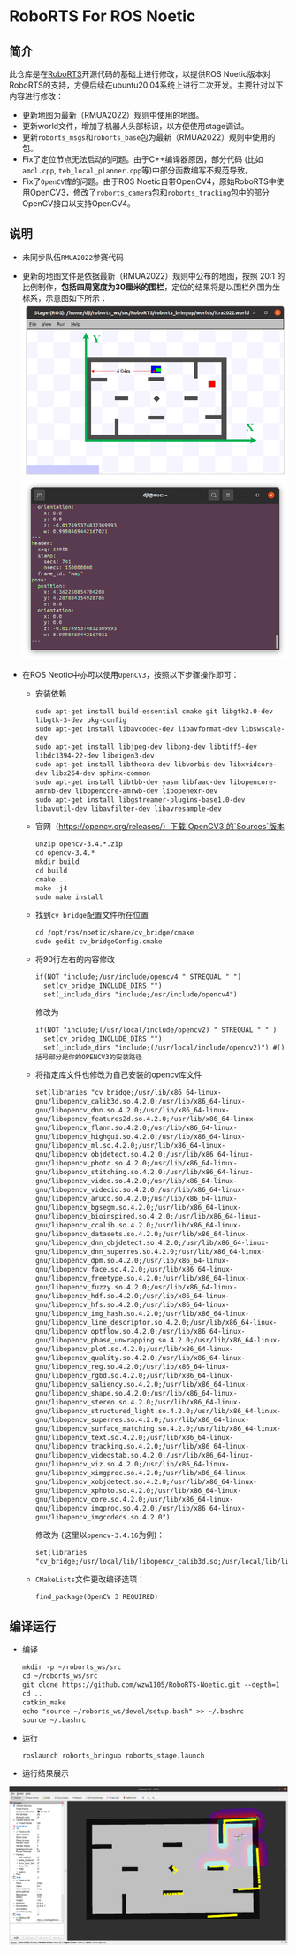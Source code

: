 # RoboRTS For ROS Noetic

## 简介

此仓库是在[RoboRTS](https://github.com/RoboMaster/RoboRTS)开源代码的基础上进行修改，以提供ROS Noetic版本对RoboRTS的支持，方便后续在ubuntu20.04系统上进行二次开发。主要针对以下内容进行修改：

- 更新地图为最新（RMUA2022）规则中使用的地图。
- 更新world文件，增加了机器人头部标识，以方便使用stage调试。
- 更新`roborts_msgs`和`roborts_base`包为最新（RMUA2022）规则中使用的包。
- Fix了定位节点无法启动的问题。由于C++编译器原因，部分代码 (比如`amcl.cpp`, `teb_local_planner.cpp`等)中部分函数编写不规范导致。
- Fix了`OpenCV`库的问题。由于ROS Noetic自带OpenCV4，原始RoboRTS中使用OpenCV3，修改了`roborts_camera`包和`roborts_tracking`包中的部分OpenCV接口以支持OpenCV4。

## 说明

- 未同步队伍`RMUA2022`参赛代码

- 更新的地图文件是依据最新（RMUA2022）规则中公布的地图，按照 20:1 的比例制作，**包括四周宽度为30厘米的围栏**，定位的结果将是以围栏外围为坐标系，示意图如下所示：
  <img src="images/map.png" style="zoom:100%;display:inline-block;float:middle">
  <img src="images/terminal.png" style="zoom:100%;display:inline-block;float:middle">
- 在ROS Neotic中亦可以使用`OpenCV3`，按照以下步骤操作即可：

  - 安装依赖

    ~~~shell
    sudo apt-get install build-essential cmake git libgtk2.0-dev libgtk-3-dev pkg-config
    sudo apt-get install libavcodec-dev libavformat-dev libswscale-dev
    sudo apt-get install libjpeg-dev libpng-dev libtiff5-dev libdc1394-22-dev libeigen3-dev
    sudo apt-get install libtheora-dev libvorbis-dev libxvidcore-dev libx264-dev sphinx-common 
    sudo apt-get install libtbb-dev yasm libfaac-dev libopencore-amrnb-dev libopencore-amrwb-dev libopenexr-dev 
    sudo apt-get install libgstreamer-plugins-base1.0-dev libavutil-dev libavfilter-dev libavresample-dev
    ~~~

  - 官网（https://opencv.org/releases/）下载`OpenCV3`的`Sources`版本

    ~~~shell
    unzip opencv-3.4.*.zip
    cd opencv-3.4.*
    mkdir build 
    cd build
    cmake ..
    make -j4
    sudo make install
    ~~~

  - 找到`cv_bridge`配置文件所在位置

    ~~~shell
    cd /opt/ros/noetic/share/cv_bridge/cmake
    sudo gedit cv_bridgeConfig.cmake
    ~~~

  - 将90行左右的内容修改

    ~~~shell
    if(NOT "include;/usr/include/opencv4 " STREQUAL " ")
      set(cv_bridge_INCLUDE_DIRS "")
      set(_include_dirs "include;/usr/include/opencv4")
    ~~~

    修改为

    ~~~shell
    if(NOT "include;(/usr/local/include/opencv2) " STREQUAL " " )
      set(cv_brideg_INCLUDE_DIRS "")
      set(_include_dirs "include;(/usr/local/include/opencv2)") #()括号部分是你的OPENCV3的安装路径
    ~~~

  - 将指定库文件也修改为自己安装的opencv库文件

    ~~~shell
    set(libraries "cv_bridge;/usr/lib/x86_64-linux-gnu/libopencv_calib3d.so.4.2.0;/usr/lib/x86_64-linux-gnu/libopencv_dnn.so.4.2.0;/usr/lib/x86_64-linux-gnu/libopencv_features2d.so.4.2.0;/usr/lib/x86_64-linux-gnu/libopencv_flann.so.4.2.0;/usr/lib/x86_64-linux-gnu/libopencv_highgui.so.4.2.0;/usr/lib/x86_64-linux-gnu/libopencv_ml.so.4.2.0;/usr/lib/x86_64-linux-gnu/libopencv_objdetect.so.4.2.0;/usr/lib/x86_64-linux-gnu/libopencv_photo.so.4.2.0;/usr/lib/x86_64-linux-gnu/libopencv_stitching.so.4.2.0;/usr/lib/x86_64-linux-gnu/libopencv_video.so.4.2.0;/usr/lib/x86_64-linux-gnu/libopencv_videoio.so.4.2.0;/usr/lib/x86_64-linux-gnu/libopencv_aruco.so.4.2.0;/usr/lib/x86_64-linux-gnu/libopencv_bgsegm.so.4.2.0;/usr/lib/x86_64-linux-gnu/libopencv_bioinspired.so.4.2.0;/usr/lib/x86_64-linux-gnu/libopencv_ccalib.so.4.2.0;/usr/lib/x86_64-linux-gnu/libopencv_datasets.so.4.2.0;/usr/lib/x86_64-linux-gnu/libopencv_dnn_objdetect.so.4.2.0;/usr/lib/x86_64-linux-gnu/libopencv_dnn_superres.so.4.2.0;/usr/lib/x86_64-linux-gnu/libopencv_dpm.so.4.2.0;/usr/lib/x86_64-linux-gnu/libopencv_face.so.4.2.0;/usr/lib/x86_64-linux-gnu/libopencv_freetype.so.4.2.0;/usr/lib/x86_64-linux-gnu/libopencv_fuzzy.so.4.2.0;/usr/lib/x86_64-linux-gnu/libopencv_hdf.so.4.2.0;/usr/lib/x86_64-linux-gnu/libopencv_hfs.so.4.2.0;/usr/lib/x86_64-linux-gnu/libopencv_img_hash.so.4.2.0;/usr/lib/x86_64-linux-gnu/libopencv_line_descriptor.so.4.2.0;/usr/lib/x86_64-linux-gnu/libopencv_optflow.so.4.2.0;/usr/lib/x86_64-linux-gnu/libopencv_phase_unwrapping.so.4.2.0;/usr/lib/x86_64-linux-gnu/libopencv_plot.so.4.2.0;/usr/lib/x86_64-linux-gnu/libopencv_quality.so.4.2.0;/usr/lib/x86_64-linux-gnu/libopencv_reg.so.4.2.0;/usr/lib/x86_64-linux-gnu/libopencv_rgbd.so.4.2.0;/usr/lib/x86_64-linux-gnu/libopencv_saliency.so.4.2.0;/usr/lib/x86_64-linux-gnu/libopencv_shape.so.4.2.0;/usr/lib/x86_64-linux-gnu/libopencv_stereo.so.4.2.0;/usr/lib/x86_64-linux-gnu/libopencv_structured_light.so.4.2.0;/usr/lib/x86_64-linux-gnu/libopencv_superres.so.4.2.0;/usr/lib/x86_64-linux-gnu/libopencv_surface_matching.so.4.2.0;/usr/lib/x86_64-linux-gnu/libopencv_text.so.4.2.0;/usr/lib/x86_64-linux-gnu/libopencv_tracking.so.4.2.0;/usr/lib/x86_64-linux-gnu/libopencv_videostab.so.4.2.0;/usr/lib/x86_64-linux-gnu/libopencv_viz.so.4.2.0;/usr/lib/x86_64-linux-gnu/libopencv_ximgproc.so.4.2.0;/usr/lib/x86_64-linux-gnu/libopencv_xobjdetect.so.4.2.0;/usr/lib/x86_64-linux-gnu/libopencv_xphoto.so.4.2.0;/usr/lib/x86_64-linux-gnu/libopencv_core.so.4.2.0;/usr/lib/x86_64-linux-gnu/libopencv_imgproc.so.4.2.0;/usr/lib/x86_64-linux-gnu/libopencv_imgcodecs.so.4.2.0")
    
    ~~~

    修改为 (这里以`opencv-3.4.16`为例)：

    ~~~shell
    set(libraries "cv_bridge;/usr/local/lib/libopencv_calib3d.so;/usr/local/lib/libopencv_features2d.so.3.4.16;/usr/local/lib/libopencv_imgproc.so.3.4;/usr/local/lib/libopencv_shape.so;/usr/local/lib/libopencv_videoio.so.3.4.16;/usr/local/lib/libopencv_calib3d.so.3.4;/usr/local/lib/libopencv_flann.so;/usr/local/lib/libopencv_imgproc.so.3.4.16;/usr/local/lib/libopencv_shape.so.3.4;/usr/local/lib/libopencv_video.so;/usr/local/lib/libopencv_calib3d.so.3.4.16;/usr/local/lib/libopencv_flann.so.3.4;/usr/local/lib/libopencv_ml.so;/usr/local/lib/libopencv_shape.so.3.4.16;/usr/local/lib/libopencv_video.so.3.4;/usr/local/lib/libopencv_core.so;/usr/local/lib/libopencv_flann.so.3.4.16;/usr/local/lib/libopencv_ml.so.3.4;/usr/local/lib/libopencv_stitching.so;/usr/local/lib/libopencv_video.so.3.4.16;/usr/local/lib/libopencv_core.so.3.4;/usr/local/lib/libopencv_highgui.so;/usr/local/lib/libopencv_ml.so.3.4.16;/usr/local/lib/libopencv_stitching.so.3.4;/usr/local/lib/libopencv_videostab.so;/usr/local/lib/libopencv_core.so.3.4.16;/usr/local/lib/libopencv_highgui.so.3.4;/usr/local/lib/libopencv_objdetect.so;/usr/local/lib/libopencv_stitching.so.3.4.16;/usr/local/lib/libopencv_videostab.so.3.4;/usr/local/lib/libopencv_dnn.so;/usr/local/lib/libopencv_highgui.so.3.4.16;/usr/local/lib/libopencv_objdetect.so.3.4;/usr/local/lib/libopencv_superres.so;/usr/local/lib/libopencv_videostab.so.3.4.16;/usr/local/lib/libopencv_dnn.so.3.4;/usr/local/lib/libopencv_imgcodecs.so;/usr/local/lib/libopencv_objdetect.so.3.4.16;/usr/local/lib/libopencv_superres.so.3.4;/usr/local/lib/libopencv_viz.so;/usr/local/lib/libopencv_dnn.so;/usr/local/lib/libopencv_dnn.so.3.4.16;/usr/local/lib/libopencv_imgcodecs.so.3.4;/usr/local/lib/libopencv_photo.so;/usr/local/lib/libopencv_superres.so.3.4.16;/usr/local/lib/libopencv_viz.so.3.4;/usr/local/lib/libopencv_features2d.so;/usr/local/lib/libopencv_imgcodecs.so.3.4.16;/usr/local/lib/libopencv_photo.so.3.4;/usr/local/lib/libopencv_videoio.so;/usr/local/lib/libopencv_viz.so.3.4.16")
    
    ~~~

  - `CMakeLists`文件更改编译选项：

    ~~~shell
    find_package(OpenCV 3 REQUIRED)
    ~~~
    
 ## 编译运行
 - 编译
   ~~~shell
   mkdir -p ~/roborts_ws/src
   cd ~/roborts_ws/src
   git clone https://github.com/wzw1105/RoboRTS-Noetic.git --depth=1
   cd ..
   catkin_make
   echo "source ~/roborts_ws/devel/setup.bash" >> ~/.bashrc
   source ~/.bashrc
   ~~~
 - 运行
   ~~~shell
   roslaunch roborts_bringup roborts_stage.launch
   ~~~
   
 - 运行结果展示
  <img src="images/rviz.png" style="zoom:100%;display:inline-block;float:middle">

    

    
